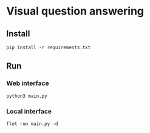 # Visual question answering

## Install
```
pip install -r requirements.txt
```
## Run
### Web interface
```
python3 main.py
```
### Local interface
```
flet run main.py -d
```